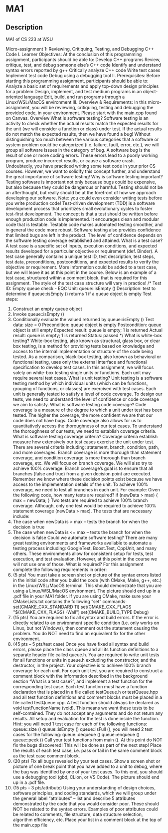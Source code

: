 # MA1

## Description
MA1 of CS 223 at WSU

Micro-assignment 1: Reviewing, Critiquing, Testing, and Debugging C++ 
Code 
I. Learner Objectives:
At the conclusion of this programming assignment, participants should be 
able to:
Develop C++ programs
Review, critique, test, and debug someone else’s C++ code
Identify and understand syntax errors reported by g++
Critically analyze C++ code
Write test cases
Implement test code
Debug using a debugging tool
II. Prerequisites:
Before starting this programming assignment, participants should be able to:
Analyze a basic set of requirements and apply top-down design principles for 
a problem
Design, implement, and test medium programs in an object-oriented 
language
Edit, build, and run programs through a Linux/WSL/MacOS
environment
III. Overview & Requirements:
In this micro-assignment, you will be reviewing, critiquing, testing and 
debugging the provided code, in your environment. Please start with the 
main.cpp found on Canvas.
Overview
What is software testing?
Software testing is an activity to check whether the actual results match 
the expected results for the unit (we will consider a function or class) under 
test. If the actual results do not match the expected results, then we have 
found a bug! Without distinguishing too much between the various 
categories that a software or system problem could be categorized (i.e. 
failure, fault, error, etc.), we will group all software issues in the category 
of bug. A software bug is the result of one or more coding errors. These 
errors lead to a poorly working program, produce incorrect results, or cause 
a software crash.
Undoubtedly, you have practiced writing some test code in your prior CS 
courses. However, we want to solidify this concept further, and understand 
the great importance of software testing!
Why is software testing important?
Testing software is important not only because bugs could be expensive, but 
also because they could be dangerous or harmful. Testing should not be an 
afterthought, but really should be at the forefront of how we approach 
developing our software.
Note: you could even consider writing tests before you write production 
code! Test-driven development (TDD) is a software development process 
that prioritizes small evolutionary cycles to foster test-first development. 
The concept is that a test should be written before enough production code 
is implemented. It encourages clean and modular code that is testable. 
Testable code makes automated testing smoother, and in general the code 
more robust.
Software testing also provides confidence that limited bugs are left in the 
product. The level of confidence depends on the software 
testing coverage established and attained.
What is a test case?
A test case is a specific set of inputs, execution conditions, and expected 
results developed for a particular objective or requirement (def. Binder). A 
test case generally contains a unique test ID, test description, test steps, 
test data, preconditions, postconditions, and expected results to verify the 
objective or requirement. More information could be added to a test case, 
but we will leave it as at this point in the course.
Below is an example of a test case, structured within a comment block, that 
is required for this assignment. The style of the test case structure will vary 
in practice!
/* Test ID: Empty queue check - EQC
Unit: queue::isEmpty ()
Description: test to determine if queue::isEmpty () returns 1 if a 
queue object is empty
Test steps:
1. Construct an empty queue object
2. Invoke queue::isEmpty ()
3. Conditionally evaluate the valued returned by 
queue::isEmpty ()
Test data: size = 0
Precondition: queue object is empty
Postcondition: queue object is still empty
Expected result: queue is empty; 1 is returned
Actual result: queue is empty; 1 is returned
Status: passed
*/
What is white-box testing?
White-box testing, also known as structural, glass box, or clear box testing, 
is a method for providing tests based on knowledge and access to the 
internal implementation or structure of the code being tested. As a 
comparison, black-box testing, also known 
as behavioral or functional testing, uses only the external interface and 
functional specification to develop test cases. In this assignment, we will 
focus solely on white-box testing single units or functions. Each unit may 
require several test cases.
What is unit testing?
Unit testing is a software testing method by which individual units (which 
can be functions, grouping of functions, or classes) are exercised with test 
cases. Each unit is generally tested to satisfy a level of code coverage. To 
design our tests, we need to understand the level of confidence or code 
coverage we aim to satisfy.
What is software testing code coverage?
Code coverage is a measure of the degree to which a unit under test has 
been tested. The higher the coverage, the more confident we are that our 
code does not have bugs. Code coverage also allows for us to quantitatively 
access the thoroughness of our test cases. To understand the thoroughness 
of our tests, we need to establish coverage criteria.
What is software testing coverage criteria?
Coverage criteria establish measure how extensively our test 
cases exercise the unit under test. There are several criteria 
including: statement, branch, condition, path, and more coverages. Branch 
coverage is more thorough than statement coverage, and condition coverage 
is more thorough than branch coverage, etc.
We will focus on branch coverage. We will also try to achieve 100% 
coverage. Branch coverage’s goal is to ensure that all branches (false and 
true) from a given decision point are executed. Remember we know where 
these decision points exist because we have access to the implementation 
details of the unit. To achieve 100% coverage, we need to test all branches 
in each unit.
For example:
Given the following code, how many tests are required?
if (newData > max)
{
max = newData;
}
Two tests are required to achieve 100% branch coverage. Although, only one 
test would be required to achieve 100% statement coverage (newData > 
max). The tests that are necessary include:
1. The case when newData is > max – tests the branch for when the 
decision is true
2. The case when newData is <= max – tests the branch for when the 
decision is false
Could we automate software testing?
There are many great testing environments and frameworks available to 
automate a testing process including: GoogleTest, Boost.Test, CppUnit, and 
many others. These environments allow for consistent setup for tests, test 
execution, and test evaluation. However, at this point in the course we will 
not use one of those.
What is required?
For this assignment complete the following requirements in order:
1. (5 pts) You must take a screen shot or picture of the syntax errors 
listed in the initial code after you build the code (with CMake, Make, 
g++, etc.) in the Linux/WSL/MacOS terminal. This should demonstrate 
that you are using a Linux/WSL/MacOS environment. The picture 
should end up in a .pdf file in your MA1 folder.
If you are using CMake, make sure your CMakeLists.txt contains the 
following “set” commands:
set(CMAKE_CXX_STANDARD 11)
set(CMAKE_CXX_FLAGS "${CMAKE_CXX_FLAGS} -Wall")
set(CMAKE_BUILD_TYPE Debug)
2. (15 pts) You are required to fix all syntax and build errors. If the error 
is directly related to an environment specific condition (i.e. only 
works on Linux, but not Windows), then comment out the statement 
causing the problem. You do NOT need to find an equivalent fix for 
the other environment.
3. (45 pts – 5 pts/test case) Once you have fixed all syntax and build 
errors, please place the class queue and all its function definitions to 
a separate header file called queue.h. You are required to 
write unit tests for all functions or units in queue.h excluding the 
constructor, and the destructor, in the project. Your objective is to 
achieve 100% branch coverage for each unit. For each unit test you are 
required to construct a comment block with the information described 
in the background section “What is a test case?”, and implement a 
test function for the corresponding test case. Each test function must 
have a function declaration that is placed in a file 
called testQueue.h or testQueue.hpp and all test 
function definitions and comment blocks must be placed in a file 
called testQueue.cpp. A test function should always be declared as 
void testFunctionName (void). This means we want these tests to be 
self-contained. They do not accept any arguments and do not return 
any results. All setup and evaluation for the test is done inside the 
function.
Hint: you will need 1 test case for each of the following functions:
queue::size ()
queue::isEmpty ()
queue::isFull (),
you will need 2 test cases for the following:
queue::dequeue ()
queue::enqueue ()
queue::peek ()
Call your test functions from main (). At this point do NOT fix the bugs 
discovered! This will be done as part of the next step! Place the 
results of each test case, i.e. pass or fail in the same comment block 
as the test case comment block.
4. (20 pts) Fix all bugs revealed by your test cases. Show a screen shot 
or picture of one break point that you have added to a unit to debug, 
where the bug was identified by one of your test cases. To this end, 
you should use a debugging tool (gbd, CLion, or VS Code). The picture 
should end up in a .pdf file.
5. (15 pts – 3 pts/attribute) Using your understanding of design choices, 
software principles, and coding standards, which we will group under 
the general label “attributes” – list and describe 5 attributes 
demonstrated by the code that you would consider poor. These should 
NOT be related to the syntax errors. Examples of poor attributes could 
be related to comments, file structure, data structure selection, 
algorithm efficiency, etc. Place your list in a comment block at the 
top of the main.cpp file
